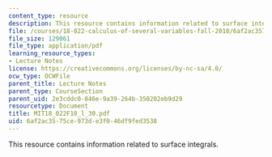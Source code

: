 ```yaml
---
content_type: resource
description: This resource contains information related to surface integrals.
file: /courses/18-022-calculus-of-several-variables-fall-2010/6af2ac3575ce973de3f046df9fed3538_MIT18_022F10_l_30.pdf
file_size: 129061
file_type: application/pdf
learning_resource_types:
- Lecture Notes
license: https://creativecommons.org/licenses/by-nc-sa/4.0/
ocw_type: OCWFile
parent_title: Lecture Notes
parent_type: CourseSection
parent_uid: 2e3cddc0-846e-9a39-264b-350202eb9d29
resourcetype: Document
title: MIT18_022F10_l_30.pdf
uid: 6af2ac35-75ce-973d-e3f0-46df9fed3538
---
```

This resource contains information related to surface integrals.